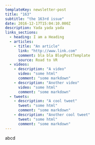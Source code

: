 ```yaml
---
templateKey: newsletter-post
title: "163"
subtitle: "the 163rd issue"
date: 2016-12-17T15:04:10.000Z
description: Yada yada yada
links_sections:
  - heading: I am a Heading
  - articles:
    - title: "An article"
      link: "http://www.link.com"
      comment: bla bla BlogPostTemplate
      source: Road to VR
  - videos:
    - description: "A video"
      video: "some html"
      comment: "some markdown"
    - description: "Another video"
      video: "some html"
      comment: "some markdown"
  - tweets:
    - description: "A cool tweet"
      tweet: "some html"
      comment: "some markdown"
    - description: "Another cool tweet"
      tweet: "some html"
      comment: "some markdown"
---
```


abcd
